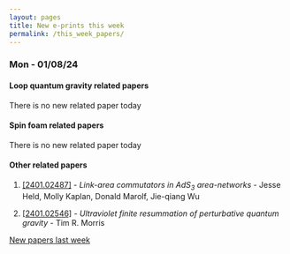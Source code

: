 ```yaml
---
layout: pages
title: New e-prints this week
permalink: /this_week_papers/
---
```




### Mon - 01/08/24

#### Loop quantum gravity related papers

There is no new related paper today 

#### Spin foam related papers

There is no new related paper today 



#### Other related papers

1. [[2401.02487]](https://arxiv.org/abs/2401.02487) - *Link-area commutators in AdS${}_3$ area-networks* - Jesse Held, Molly Kaplan, Donald Marolf, Jie-qiang Wu

1. [[2401.02546]](https://arxiv.org/abs/2401.02546) - *Ultraviolet finite resummation of perturbative quantum gravity* - Tim R. Morris






[New papers last week]({{site.url}}/archived/weekly/pre-prints/2024/01/08/archived_weekly_papers.html)